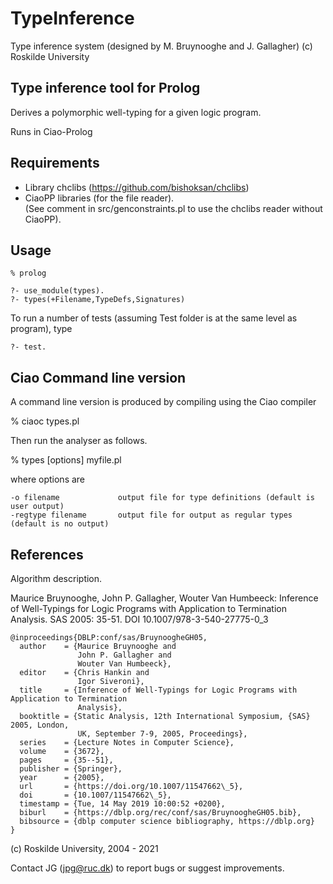 # TypeInference

Type inference system (designed by M. Bruynooghe and J. Gallagher)
(c) Roskilde University
 
## Type inference tool for Prolog

Derives a polymorphic well-typing for a given logic program.

Runs in Ciao-Prolog 

## Requirements

* Library chclibs (https://github.com/bishoksan/chclibs)
* CiaoPP libraries (for the file reader).  
(See comment in src/genconstraints.pl to use the chclibs reader without CiaoPP).

## Usage


```
% prolog

?- use_module(types).
?- types(+Filename,TypeDefs,Signatures)
```

To run a number of tests (assuming Test folder is at the same level as program), type

```
?- test.
```

## Ciao Command line version

A command line version is produced by compiling using the Ciao compiler

% ciaoc types.pl

Then run the analyser as follows.

% types [options] myfile.pl

where options are

```
-o filename 			output file for type definitions (default is user output)
-regtype filename 		output file for output as regular types (default is no output)
```

## References

Algorithm description.

Maurice Bruynooghe, John P. Gallagher, Wouter Van Humbeeck:
Inference of Well-Typings for Logic Programs with Application to Termination Analysis. SAS 2005: 35-51.
DOI 10.1007/978-3-540-27775-0_3

```
@inproceedings{DBLP:conf/sas/BruynoogheGH05,
  author    = {Maurice Bruynooghe and
               John P. Gallagher and
               Wouter Van Humbeeck},
  editor    = {Chris Hankin and
               Igor Siveroni},
  title     = {Inference of Well-Typings for Logic Programs with Application to Termination
               Analysis},
  booktitle = {Static Analysis, 12th International Symposium, {SAS} 2005, London,
               UK, September 7-9, 2005, Proceedings},
  series    = {Lecture Notes in Computer Science},
  volume    = {3672},
  pages     = {35--51},
  publisher = {Springer},
  year      = {2005},
  url       = {https://doi.org/10.1007/11547662\_5},
  doi       = {10.1007/11547662\_5},
  timestamp = {Tue, 14 May 2019 10:00:52 +0200},
  biburl    = {https://dblp.org/rec/conf/sas/BruynoogheGH05.bib},
  bibsource = {dblp computer science bibliography, https://dblp.org}
}
```

(c) Roskilde University,  2004 - 2021


Contact JG (jpg@ruc.dk) to report bugs or suggest improvements.
